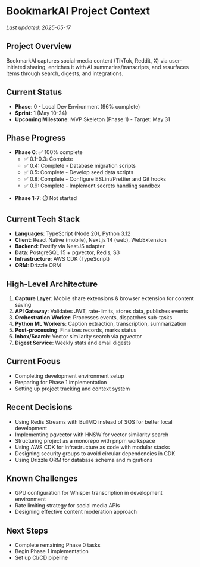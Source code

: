 # BookmarkAI Project Context

*Last updated: 2025-05-17*

## Project Overview
BookmarkAI captures social-media content (TikTok, Reddit, X) via user-initiated sharing, enriches it with AI summaries/transcripts, and resurfaces items through search, digests, and integrations.

## Current Status
- **Phase**: 0 - Local Dev Environment (96% complete)
- **Sprint**: 1 (May 10-24)
- **Upcoming Milestone**: MVP Skeleton (Phase 1) - Target: May 31

## Phase Progress
+ **Phase 0**: ✅ 100% complete
  - ✅ 0.1-0.3: Complete
  - ✅ 0.4: Complete - Database migration scripts
  - ✅ 0.5: Complete - Develop seed data scripts 
  - ✅ 0.8: Complete - Configure ESLint/Prettier and Git hooks
  - ✅ 0.9: Complete - Implement secrets handling sandbox
- **Phase 1-7**: ⏱️ Not started

## Current Tech Stack
- **Languages**: TypeScript (Node 20), Python 3.12
- **Client**: React Native (mobile), Next.js 14 (web), WebExtension
- **Backend**: Fastify via NestJS adapter
- **Data**: PostgreSQL 15 + pgvector, Redis, S3
- **Infrastructure**: AWS CDK (TypeScript)
- **ORM**: Drizzle ORM

## High-Level Architecture
1. **Capture Layer**: Mobile share extensions & browser extension for content saving
2. **API Gateway**: Validates JWT, rate-limits, stores data, publishes events
3. **Orchestration Worker**: Processes events, dispatches sub-tasks
4. **Python ML Workers**: Caption extraction, transcription, summarization
5. **Post-processing**: Finalizes records, marks status
6. **Inbox/Search**: Vector similarity search via pgvector
7. **Digest Service**: Weekly stats and email digests

## Current Focus
- Completing development environment setup
- Preparing for Phase 1 implementation
- Setting up project tracking and context system

## Recent Decisions
- Using Redis Streams with BullMQ instead of SQS for better local development
- Implementing pgvector with HNSW for vector similarity search
- Structuring project as a monorepo with pnpm workspace
- Using AWS CDK for infrastructure as code with modular stacks
- Designing security groups to avoid circular dependencies in CDK
- Using Drizzle ORM for database schema and migrations

## Known Challenges
- GPU configuration for Whisper transcription in development environment
- Rate limiting strategy for social media APIs
- Designing effective content moderation approach

## Next Steps
- Complete remaining Phase 0 tasks
- Begin Phase 1 implementation
- Set up CI/CD pipeline